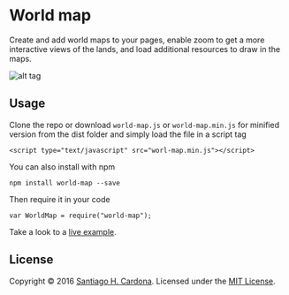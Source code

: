 # World map

Create and add world maps to your pages, enable zoom to get a more interactive views of the lands, and load additional resources to draw in the maps.

![alt tag](https://raw.githubusercontent.com/santiagohecar/world-map/master/example/world-map.png)

## Usage

Clone the repo or download `world-map.js` or `world-map.min.js` for minified version from the dist folder and simply load the file in a script tag

    <script type="text/javascript" src="worl-map.min.js"></script>

You can also install with npm 
    
    npm install world-map --save

Then require it in your code 

    var WorldMap = require("world-map");
    

Take a look to a [live example](http://plnkr.co/edit/sOvkiTxQMgwtRFERq4qr?p=preview).

## License
Copyright &copy; 2016 [Santiago H. Cardona](https://github.com/santherrerac).
Licensed under the [MIT License](LICENSE).
